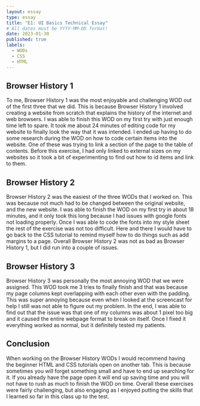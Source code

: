 ```yaml
---
layout: essay
type: essay
title: "E1: UI Basics Technical Essay"
# All dates must be YYYY-MM-DD format!
date: 2023-01-30
published: true
labels:
  - WODs
  - CSS
  - HTML
---
```


## Browser History 1

To me, Browser History 1 was the most enjoyable and challenging WOD out of the first three that we did.  This is because Browser History 1 involved creating a website from scratch that explains the history of the internet and web browsers.  I was able to finish this WOD on my first try with just enough time left to spare.  It took me about 24 minutes of editing code for my website to finally look the way that it was intended.  I ended up having to do some research during the WOD on how to code certain items into the website.  One of these was trying to link a section of the page to the table of contents.  Before this exercise, I had only linked to external sizes on my websites so it took a bit of experimenting to find out how to id items and link to them.

## Browser History 2

Browser History 2 was the easiest of the three WODs that I worked on.  This was because not much had to be changed between the original website, and the new website.  I was able to finish the WOD on my first try in about 18 minutes, and it only took this long because I had issues with google fonts not loading properly.  Once I was able to code the fonts into my style sheet the rest of the exercise was not too difficult.  Here and there I would have to go back to the CSS tutorial to remind myself how to do things such as add margins to a page.  Overall Browser History 2 was not as bad as Browser History 1, but I did run into a couple of issues.

## Browser History 3

Browser History 3 was personally the most annoying WOD that we were assigned.  This WOD took me 3 tries to finally finish and that was because my page columns kept overlapping with each other even with the padding.  This was super annoying because even when I looked at the screencast for help I still was not able to figure out my problem.  In the end, I was able to find out that the issue was that one of my columns was about 1 pixel too big and it caused the entire webpage format to break on itself.  Once I fixed it everything worked as normal, but it definitely tested my patients.

## Conclusion

When working on the Browser History WODs I would recommend having the beginner HTML and CSS tutorials open on another tab.  This is because sometimes you will forget something small and have to end up searching for it. If you already have the page open it will end up saving time and you will not have to rush as much to finish the WOD on time.  Overall these exercises were fairly challenging, but also engaging as I enjoyed putting the skills that I learned so far in this class up to the test.
